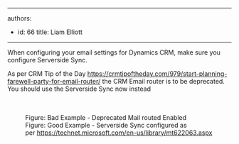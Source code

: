 

---
authors:
  - id: 66
    title: Liam Elliott
---




<span class='intro'> When configuring your email settings for Dynamics CRM, make sure you configure Serverside Sync.<br> </span>

<p>As per CRM Tip of the Day 
   <a href="https&#58;//crmtipoftheday.com/979/start-planning-farewell-party-for-email-router/">https&#58;//crmtipoftheday.com/979/start-planning-farewell-party-for-email-router/</a>&#160;the CRM Email router is to be deprecated. You should use the Serverside Sync now instead<br>​<br></p>
<img src="/PublishingImages/CRM%20Email%20Router.png" alt="" />​
<dd class="ssw15-rteElement-FigureBad">​​​​Figure&#58; Bad Example - Deprecated Mail routed Enabled<br></dd>
<img src="/PublishingImages/CRM%20ServerSideSync.png" alt="" />
<dd class="ssw15-rteElement-FigureGood">Figure&#58; ​​Good Example -&#160;Serverside Sync configured as per&#160;<a href="https&#58;//technet.microsoft.com/en-us/library/mt622063.aspx">https&#58;//technet.microsoft.com/en-us/library/mt622063.aspx​</a><br>&#160;<br></dd><br><br>


